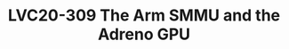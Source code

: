 ---
categories:
- lvc20
description: The Qualcomm Adreno GPU pushes the boundaries of the ARM SMMUv2 architecture
  in new and interesting ways. This presentation will discuss some of the new proposed
  GPU specific features for the ARM SMMUv2 driver such as split pagetables and pagetable
  switching and future enhancements to improve the GPU/SMMU relationship.
image: /assets/images/featured-images/lvc20/LVC20-309.png
session_id: LVC20-309
session_room: Linux/Android
session_slot:
  end_time: 2020-09-24 17:20
  start_time: 2020-09-24 16:55
session_speakers:
- speaker_bio: Jordan has spent most of his 22 year career working with small Linux
    devices. He is currently a senior staff engineer and contributor for the Adreno
    GPU kernel driver.
  speaker_company: ''
  speaker_image: http://avatars.sched.co/2/c9/11406025/avatar.jpg.320x320px.jpg?b9d
  speaker_name: Jordan Crouse
  speaker_position: Senior Staff Engineer, Qualcomm Innovation Center, Inc.
  speaker_role: speaker
session_track: Linux Kernel
tag: session
tags: Linux Kernel
title: LVC20-309 The Arm SMMU and the Adreno GPU
---